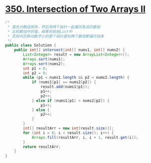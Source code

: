 # <a href="https://leetcode.com/problems/intersection-of-two-arrays-ii/">350. Intersection of Two Arrays II</a>

```java
/*
 * 首先对数组排序，然后用两个指针一起遍历各自的数组
 * 比较数组中的值，相等则放到List中
 * 否则向后移动数字小的那个指针直到两个数组都遍历结束
 */
public class Solution {
    public int[] intersect(int[] nums1, int[] nums2) {
        List<Integer> result = new ArrayList<Integer>();
		Arrays.sort(nums1);
		Arrays.sort(nums2);
		int p1 = 0;
		int p2 = 0;
		while (p1 < nums1.length && p2 < nums2.length) {
			if (nums1[p1] == nums2[p2]) {
				result.add(nums1[p1]);
				p1++;
				p2++;
			} else if (nums1[p1] < nums2[p2]) {
				p1++;
			} else {
				p2++;
			}
		}
		int[] resultArr = new int[result.size()];
		for (int i = 0; i < result.size(); i++) {
			Arrays.fill(resultArr, i, i + 1, result.get(i));
		}
		return resultArr;
    }
}
```